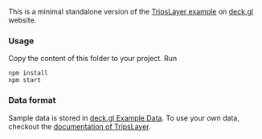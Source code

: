 This is a minimal standalone version of the [TripsLayer example](https://deck.gl/#/examples/custom-layers/trip-routes)
on [deck.gl](http://deck.gl) website.

### Usage
Copy the content of this folder to your project. Run
```
npm install
npm start
```

### Data format
Sample data is stored in [deck.gl Example Data](https://github.com/uber-common/deck.gl-data/tree/master/examples/trips). To use your own data, checkout
the [documentation of TripsLayer](https://github.com/uber/deck.gl/tree/master/modules/experimental-layers/src/trips-layer).
